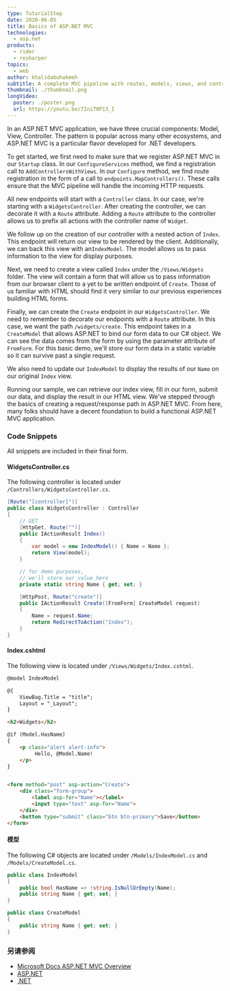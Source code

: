 ```yaml
---
type: TutorialStep
date: 2020-06-05
title: Basics of ASP.NET MVC
technologies:
  - asp.net
products:
  - rider
  - resharper
topics:
  - web
author: khalidabuhakmeh
subtitle: A complete MVC pipeline with routes, models, views, and controllers.
thumbnail: ./thumbnail.png
longVideo:
  poster: ./poster.png
  url: https://youtu.be/7IniT0P13_I
---
```


In an ASP.NET MVC application, we have three crucial components: Model, View, Controller. The pattern is popular across many other ecosystems, and ASP.NET MVC is a particular flavor developed for .NET developers.

To get started, we first need to make sure that we register ASP.NET MVC in our `Startup` class. In our `ConfigureServices` method, we find a registration call to `AddControllersWithViews`. In our `Configure` method, we find route registration in the form of a call to `endpoints.MapControllers()`. These calls ensure that the MVC pipeline will handle the incoming HTTP requests.

All new endpoints will start with a `Controller` class. In our case, we're starting with a `WidgetsController`. After creating the controller, we can decorate it with a `Route` attribute. Adding a `Route` attribute to the controller allows us to prefix all actions with the controller name of `Widget`.

We follow up on the creation of our controller with a nested action of `Index`. This endpoint will return our view to be rendered by the client. Additionally, we can back this view with an`IndexModel`. The model allows us to pass information to the view for display purposes.

Next, we need to create a view called `Index` under the `/Views/Widgets` folder. The view will contain a form that will allow us to pass information from our browser client to a yet to be written endpoint of `Create`.  Those of us familiar with HTML should find it very similar to our previous experiences building HTML forms.


Finally, we can create the `Create` endpoint in our `WidgetsController`. We need to remember to decorate our endpoints with a `Route` attribute. In this case, we want the path `/widgets/create`. This endpoint takes in a `CreateModel` that allows ASP.NET to bind our form data to our C# object. We can see the data comes from the form by using the parameter attribute of `FromForm`. For this basic demo, we'll store our form data in a static variable so it can survive past a single request.

We also need to update our `IndexModel` to display the results of our `Name` on our original `Index` view.

Running our sample, we can retrieve our index view, fill in our form, submit our data, and display the result in our HTML view. We've stepped through the basics of creating a request/response path in ASP.NET MVC. From here, many folks should have a decent foundation to build a functional ASP.NET MVC application.

### Code Snippets

All snippets are included in their final form.

#### WidgetsController.cs

The following controller is located under `/Controllers/WidgetsController.cs`.

```c#
[Route("[controller]")]
public class WidgetsController : Controller
{
    // GET
    [HttpGet, Route("")]
    public IActionResult Index()
    {
        var model = new IndexModel() { Name = Name };
        return View(model);
    }

    // for demo purposes,
    // we'll store our value here
    private static string Name { get; set; }

    [HttpPost, Route("create")]
    public IActionResult Create([FromForm] CreateModel request)
    {
        Name = request.Name;
        return RedirectToAction("Index");
    }
}
```

#### Index.cshtml

The following view is located under `/Views/Widgets/Index.cshtml`.

```html
@model IndexModel

@{
    ViewBag.Title = "title";
    Layout = "_Layout";
}

<h2>Widgets</h2>

@if (Model.HasName)
{
    <p class="alert alert-info">
         Hello, @Model.Name!
    </p>
}


<form method="post" asp-action="Create">
    <div class="form-group">
        <label asp-for="Name"></label>
        <input type="text" asp-for="Name">
    </div>
    <button type="submit" class="btn btn-primary">Save</button>
</form>
```

#### 模型

The following C# objects are located under `/Models/IndexModel.cs` and `/Models/CreateModel.cs`.

```c#
public class IndexModel
{
    public bool HasName => !string.IsNullOrEmpty(Name);
    public string Name { get; set; }
}

public class CreateModel
{
    public string Name { get; set; }
}
```

### 另请参阅

- [Microsoft Docs ASP.NET MVC Overview](https://docs.microsoft.com/en-us/aspnet/core/mvc/overview)
- [ASP.NET](https://dotnet.microsoft.com/apps/aspnet)
- [.NET](https://dot.net/)